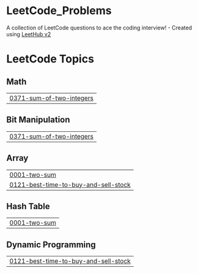 # LeetCode_Problems
A collection of LeetCode questions to ace the coding interview! - Created using [LeetHub v2](https://github.com/arunbhardwaj/LeetHub-2.0)

<!---LeetCode Topics Start-->
# LeetCode Topics
## Math
|  |
| ------- |
| [0371-sum-of-two-integers](https://github.com/prudhviraj300/LeetCode_Problems/tree/master/0371-sum-of-two-integers) |
## Bit Manipulation
|  |
| ------- |
| [0371-sum-of-two-integers](https://github.com/prudhviraj300/LeetCode_Problems/tree/master/0371-sum-of-two-integers) |
## Array
|  |
| ------- |
| [0001-two-sum](https://github.com/prudhviraj300/LeetCode_Problems/tree/master/0001-two-sum) |
| [0121-best-time-to-buy-and-sell-stock](https://github.com/prudhviraj300/LeetCode_Problems/tree/master/0121-best-time-to-buy-and-sell-stock) |
## Hash Table
|  |
| ------- |
| [0001-two-sum](https://github.com/prudhviraj300/LeetCode_Problems/tree/master/0001-two-sum) |
## Dynamic Programming
|  |
| ------- |
| [0121-best-time-to-buy-and-sell-stock](https://github.com/prudhviraj300/LeetCode_Problems/tree/master/0121-best-time-to-buy-and-sell-stock) |
<!---LeetCode Topics End-->